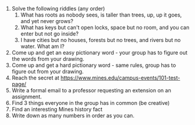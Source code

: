 1. Solve the following riddles (any order)
	1. What has roots as nobody sees, is taller than trees, up, up it goes, and yet never grows?
	2. What has keys but can't open locks, space but no room, and you can enter but not go inside?
	3. I have cities but no houses, forests but no trees, and rivers but no water. What am I?
2. Come up and get an easy pictionary word - your group has to figure out the words from your drawing.
3. Come up and get a hard pictionary word - same rules, group has to figure out from your drawing.
4. Reach the secret at https://www.mines.edu/campus-events/101-test-page/
5. Write a formal email to a professor requesting an extension on an assignment. 
6. Find 3 things everyone in the group has in common (be creative)
7. Find an interesting Mines history fact
8. Write down as many numbers in order as you can.